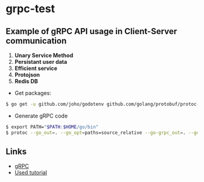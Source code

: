 # grpc-test

## Example of gRPC API usage in Client-Server communication

1. **Unary Service Method**
2. **Persistant user data**
3. **Efficient service**
4. **Protojson**
5. **Redis DB**

- Get packages:

```bash
$ go get -u github.com/joho/godotenv github.com/golang/protobuf/protoc-gen-go google.golang.org/grpc
```

- Generate gRPC code

```bash
$ export PATH="$PATH:$HOME/go/bin"
$ protoc --go_out=. --go_opt=paths=source_relative --go-grpc_out=. --go-grpc_opt=paths=source_relative proto/userManagement.proto
```

## Links

- [gRPC](https://grpc.io/)
- [Used tutorial](https://youtube.com/playlist?list=PLrSqqHFS8XPYu-elDr1rjbfk0LMZkAA4X)
